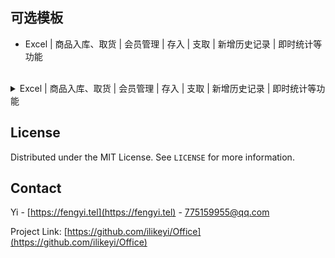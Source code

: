 可选模板
-
 * Excel | 商品入库、取货 | 会员管理 | 存入 | 支取 | 新增历史记录 | 即时统计等功能
<br>

<details>
  <summary>Excel | 商品入库、取货 | 会员管理 | 存入 | 支取 | 新增历史记录 | 即时统计等功能</summary>

##### 首次使用和功能演示
* [哔哩哔哩](https://www.bilibili.com/video/BV1Mc411i7GF)
* [西瓜视频](https://www.ixigua.com/7308814306693513728)
* [腾讯视频](https://v.qq.com/x/page/u3531u10ns8.html)
* [Youtube](https://youtu.be/tRwT80LVngY)

##### 先决条件
* 可选使用 Office 365、Office 2024、Office 2021、Office 2009 或支持自动插入新行时继承上行公式的办公软件
* 启用 VBA 后：不受限制的使用所有功能
* 未启用 VBA 或不包含 VBA 的 Excel，将受限制，受限制的有：新增入库取货、新增会员
* 协作：建议您使用 OneDrive，将 Latest.xlsm 存储到网盘里，其它终端设备可直接同步操作
  * 使用 iPad、IOS、Android 等终端，安装 Microsoft Excel 办公软件即可享受协作

##### 主要功能：
* 商品
  * 支持 40 项商品管理
  * 设置可用商品后，隐藏会员详细信息、历史记录里未使用的商品
  * 有同等价位时，你难道不会当他为同一商品吗？

* 入库取货
  * 入库：新增后，在设置界面可查看统计
  * 取货：盘点时冲正及快速取货，在设置界面可查看统计
    * A 软件销售 666 件，B 软件销售 333，你不会添加二条取货 666、333 吗？这不就统计其它平台的数据了？

* 会员
  * 可添加：姓氏、名字、性别、身份证号码、年龄、电话、Email、家庭住址、备注等
  * 可选隐藏不常用的：身份证号码、年龄、Email、家庭住址等
  * 设置新增会员添加界面：校验必填项
  * 启用“允许新增存入”后，通过了新增会员时验证项后，将插入一条新的历史记录存入。
    * Ctrl+Shift + A：历史记录 - 新增，自动填寄存
    * Ctrl+Shift + Q：历史记录 - 新增，自动填支取

* 员工
  * 设置员工姓名、联系电话
  * 设置首选员工，设置后，自动填充到所有员工列表

* 历史记录
  * 管理会员存入或支取，新增后将同步到唯一识别码里

  * 打开表
    * 重置：新增商品、入库取货、新增会员、错误信息等内容

* 选择表
  * 自动添加热键、清除热键、清空错误列表等信息
  * 自动填充首选员工

* 安全
  * 新增“商品入库取货”、“新增会员”后，自动插入公式和数据校验，初始化功能。

##### 使用须知
* 前往 https://github.com/ilikeyi/Office 或 [https://fengyi.tel/go/storage](https://fengyi.tel/go/storage) 下载后，
1. 点击文件右键，选择属性，解除文件锁定
2. 启用编辑
3. 启用内容
4. 启用 VBA 宏功能
</details>


## License

Distributed under the MIT License. See `LICENSE` for more information.


## Contact

Yi - [https://fengyi.tel](https://fengyi.tel) - 775159955@qq.com

Project Link: [https://github.com/ilikeyi/Office](https://github.com/ilikeyi/Office)
